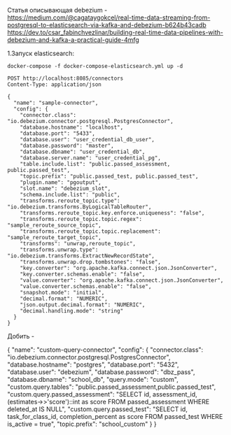 Статья описывающая debezium - https://medium.com/@cagataygokcel/real-time-data-streaming-from-postgresql-to-elasticsearch-via-kafka-and-debezium-b624b43cadb
https://dev.to/csar_fabinchvezlinar/building-real-time-data-pipelines-with-debezium-and-kafka-a-practical-guide-4mfg



1.Запуск elasticsearch:
```shell
docker-compose -f docker-compose-elasticsearch.yml up -d
```

```shell
POST http://localhost:8085/connectors
Content-Type: application/json

{
  "name": "sample-connector",
  "config": {
    "connector.class": "io.debezium.connector.postgresql.PostgresConnector",
    "database.hostname": "localhost",
    "database.port": "5433",
    "database.user": "user_credential_db_user",
    "database.password": "master",
    "database.dbname": "user_credential_db",
    "database.server.name": "user_credential_pg",
    "table.include.list": "public.passed_assessment, public.passed_test",
    "topic.prefix": "public.passed_test, public.passed_test",
    "plugin.name": "pgoutput",
    "slot.name": "debezium_slot",
    "schema.include.list": "public",
    "transforms.reroute_topic.type": "io.debezium.transforms.ByLogicalTableRouter",
    "transforms.reroute_topic.key.enforce.uniqueness": "false",
    "transforms.reroute_topic.topic.regex": "sample_reroute_source_topic",
    "transforms.reroute_topic.topic.replacement": "sample_reroute_target_topic",
    "transforms": "unwrap,reroute_topic",
    "transforms.unwrap.type": "io.debezium.transforms.ExtractNewRecordState",
    "transforms.unwrap.drop.tombstones": "false",
    "key.converter": "org.apache.kafka.connect.json.JsonConverter",
    "key.converter.schemas.enable": "false",
    "value.converter": "org.apache.kafka.connect.json.JsonConverter",
    "value.converter.schemas.enable": "false",
    "snapshot.mode": "initial",
    "decimal.format": "NUMERIC",
    "json.output.decimal.format": "NUMERIC",
    "decimal.handling.mode": "string"
  }
}
```

Добить - 

{
"name": "custom-query-connector",
"config": {
"connector.class": "io.debezium.connector.postgresql.PostgresConnector",
"database.hostname": "postgres",
"database.port": "5432",
"database.user": "debezium",
"database.password": "dbz_pass",
"database.dbname": "school_db",
"query.mode": "custom",
"custom.query.tables": "public.passed_assessment,public.passed_test",
"custom.query.passed_assessment": "SELECT id, assessment_id, (estimates->>'score')::int as score FROM passed_assessment WHERE deleted_at IS NULL",
"custom.query.passed_test": "SELECT id, task_for_class_id, completion_percent as score FROM passed_test WHERE is_active = true",
"topic.prefix": "school_custom"
}
}





